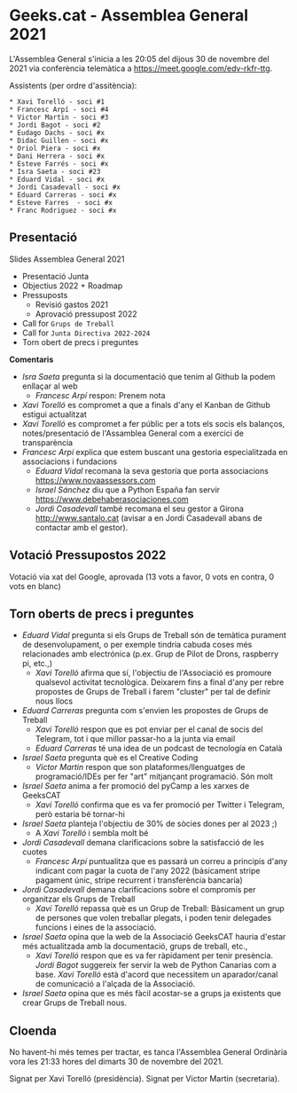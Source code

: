 # Geeks.cat - Assemblea General 2021 

L'Assemblea General s'inicia a les 20:05 del dijous 30 de novembre del 2021 via conferència telemàtica a https://meet.google.com/edv-rkfr-ttg.

Assistents (per ordre d'assitència):

    * Xavi Torelló - soci #1
    * Francesc Arpí - soci #4
    * Victor Martin - soci #3
    * Jordi Bagot - soci #2
    * Eudago Dachs - soci #x
    * Didac Guillen - soci #x
    * Oriol Piera - soci #x
    * Dani Herrera - soci #x
    * Esteve Farrés - soci #x
    * Isra Saeta - soci #23
    * Eduard Vidal - soci #x
    * Jordi Casadevall - soci #x
    * Eduard Carreras - soci #x
    * Esteve Farres  - soci #x
    * Franc Rodriguez - soci #x
     
    
## Presentació

Slides Assemblea General 2021

- Presentació Junta
- Objectius 2022 + Roadmap
- Pressuposts
    - Revisió gastos 2021
    - Aprovació pressupost 2022
- Call for `Grups de Treball`
- Call for `Junta Directiva 2022-2024`
- Torn obert de precs i preguntes

**Comentaris**

- _Isra Saeta_ pregunta si la documentació que tenim al Github la podem enllaçar al web
    - _Francesc Arpí_ respon: Prenem nota
- _Xavi Torelló_ es compromet a que a finals d'any el Kanban de Github estigui actualitzat
- _Xavi Torelló_ es compromet a fer públic per a tots els socis els balanços, notes/presentació de l'Assamblea General com a exercici de transparència
- _Francesc Arpí_ explica que estem buscant una gestoria especialitzada en associacions i fundacions
    - _Eduard Vidal_ recomana la seva gestoría que porta associacions https://www.novaassessors.com
    - _Israel Sánchez_ diu que a Python España fan servir https://www.debehaberasociaciones.com
    - _Jordi Casadevall_ també recomana el seu gestor a Girona http://www.santalo.cat (avisar a en Jordi Casadevall abans de contactar amb el gestor).

## Votació Pressupostos 2022

Votació via xat del Google, aprovada (13 vots a favor, 0 vots en contra, 0 vots en blanc)

## Torn oberts de precs i preguntes

- _Eduard Vidal_ pregunta si els Grups de Treball són de temàtica purament de desenvolupament, o per exemple tindria cabuda coses més relacionades amb electrónica (p.ex. Grup de Pilot de Drons, raspberry pi, etc.,)
    - _Xavi Torelló_ afirma que sí, l'objectiu de l'Associació es promoure qualsevol activitat tecnològica. Deixarem fins a final d'any per rebre propostes de Grups de Treball i farem "cluster" per tal de definir nous llocs 
- _Eduard Carreras_ pregunta com s'envien les propostes de Grups de Treball
    - _Xavi Torelló_ respon que es pot enviar per el canal de socis del Telegram, tot i que millor passar-ho a la junta via email
    - _Eduard Carreras_ té una idea de un podcast de tecnología en Català
- _Israel Saeta_ pregunta què es el Creative Coding
    - _Victor Martin_ respon que son plataformes/llenguatges de programació/IDEs per fer "art" mitjançant programació. Són molt
- _Israel Saeta_ anima a fer promoció del pyCamp a les xarxes de GeeksCAT
    - _Xavi Torelló_ confirma que es va fer promoció per Twitter i Telegram, però estaria bé tornar-hi
- _Israel Saeta_ planteja l'objectiu de 30% de sòcies dones per al 2023 ;)
    - A _Xavi Torelló_ i sembla molt bé 
- _Jordi Casadevall_ demana clarificacions sobre la satisfacció de les cuotes
    - _Francesc Arpí_ puntualitza que es passará un correu a principis d'any indicant com pagar la cuota de l'any 2022 (bàsicament stripe pagament únic, stripe recurrent i transferència bancaria)
- _Jordi Casadevall_ demana clarificacions sobre el compromís per organitzar els Grups de Treball
    - _Xavi Torelló_ repassa què es un Grup de Treball: Bàsicament un grup de persones que volen treballar plegats, i poden tenir delegades funcions i eines de la associació.
- _Israel Saeta_ opina que la web de la Associació GeeksCAT hauria d'estar més actualitzada amb la documentació, grups de treball, etc.,
    - _Xavi Torelló_ respon que es va fer ràpidament per tenir presència. _Jordi Bagot_ suggereix fer servir la web de Python Canarias com a base. _Xavi Torelló_ està d'acord que necessitem un aparador/canal de comunicació a l'alçada de la Associació.
- _Israel Saeta_ opina que es més fàcil acostar-se a grups ja existents que crear Grups de Treball nous.

## Cloenda

No havent-hi més temes per tractar, es tanca l'Assemblea General Ordinària vora les 21:33 hores del dimarts 30 de novembre del 2021.

Signat per Xavi Torelló (presidència). Signat per Victor Martin (secretaria).
